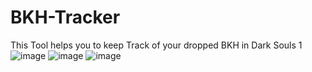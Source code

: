 # BKH-Tracker
This Tool helps you to keep Track of your dropped BKH in Dark Souls 1
![image](https://user-images.githubusercontent.com/43956685/153751725-0f5337b4-2bb4-46c8-afab-9e6a35bebaa7.png)
![image](https://user-images.githubusercontent.com/43956685/153751747-307a4796-4338-4dbd-b137-df1e0554290e.png)
![image](https://user-images.githubusercontent.com/43956685/153751756-3075b7b5-a5de-44b8-8c00-1b6219e5b413.png)
